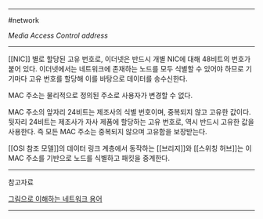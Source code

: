 
---

#network 

*Media Access Control address*

---

[[NIC]] 별로 할당된 고유 번호로, 이더넷은 반드시 개별 NIC에 대해 48비트의 번호가 붙어 있다. 이더넷에서는 네트워크에 존재하는 노드를 모두 식별할 수 있어야 하므로 기기마다 고유 번호를 할당해 이를 바탕으로 데이터를 송수신한다.

MAC 주소는 물리적으로 정의된 주소로 사용자가 변경할 수 없다.

MAC 주소의 앞자리 24비트는 제조사의 식별 번호이며, 중복되지 않고 고유한 값이다.
뒷자리 24비트는 제조사가 자사 제품에 할당하는 고유 번호로, 역시 반드시 고유한 값을 사용한다.
즉 모든 MAC 주소는 중복되지 않으며 고유함을 보장받는다.

[[OSI 참조 모델]]의 데이터 링크 계층에서 동작하는 [[브리지]]와 [[스위칭 허브]]는 이 MAC 주소를 기반으로 노드를 식별하고 패킷을 중계한다.

---

참고자료

[그림으로 이해하는 네트워크 용어](https://product.kyobobook.co.kr/detail/S000001834837)

---